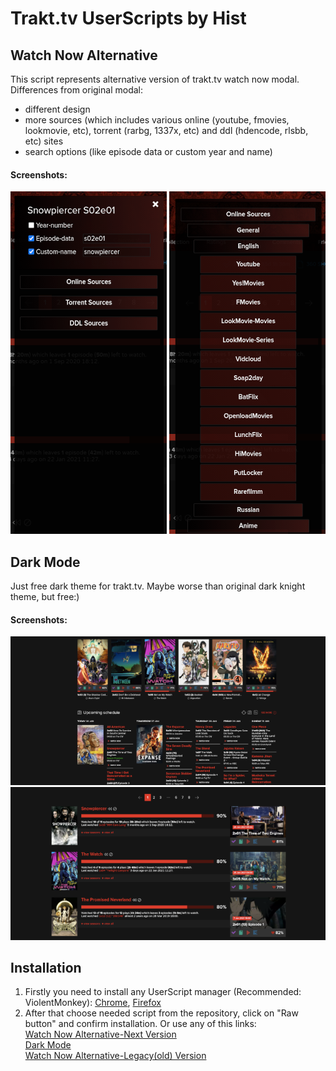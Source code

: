 # Trakt.tv UserScripts by Hist

## Watch Now Alternative
This script represents alternative version of trakt.tv watch now modal.  
Differences from original modal:
+ different design
+ more sources (which includes various online (youtube, fmovies, lookmovie, etc), torrent (rarbg, 1337x, etc) and ddl (hdencode, rlsbb, etc) sites
+ search options (like episode data or custom year and name)
#### Screenshots:
   ![Main Window](screenshots/main-window.png)
   ![Links Example](screenshots/links-example.png)

## Dark Mode
Just free dark theme for trakt.tv. Maybe worse than original dark knight theme, but free:)
#### Screenshots:
   ![Dark Mode Example 1](screenshots/dm-example-1.png)
   ![Dark Mode Example 1](screenshots/dm-example-2.png)

## Installation
1. Firstly you need to install any UserScript manager (Recommended: ViolentMonkey):
[Chrome](https://chrome.google.com/webstore/detail/violentmonkey/jinjaccalgkegednnccohejagnlnfdag), [Firefox](https://addons.mozilla.org/en-US/firefox/addon/violentmonkey/?utm_source=addons.mozilla.org&utm_medium=referral&utm_content=search)
2. After that choose needed script from the repository, click on "Raw button" and confirm installation. Or use any of this links:  
   [Watch Now Alternative-Next Version](https://github.com/sergeyhist/Trakt.tv-Hist-UserScripts/raw/main/scripts/trakt-watch-now-next.user.js)  
   [Dark Mode](https://github.com/sergeyhist/Trakt.tv-Hist-UserScripts/raw/main/scripts/dark-trakt.user.js)  
   [Watch Now Alternative-Legacy(old) Version](https://github.com/sergeyhist/Trakt.tv-Hist-UserScripts/raw/main/scripts/trakt-watch-now-legacy.user.js)
